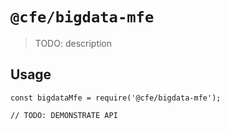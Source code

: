 # `@cfe/bigdata-mfe`

> TODO: description

## Usage

```
const bigdataMfe = require('@cfe/bigdata-mfe');

// TODO: DEMONSTRATE API
```
